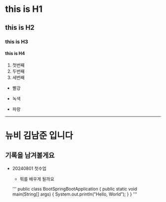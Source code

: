 # this is H1
## this is H2
### this is H3
#### this is H4


1. 첫번째
1. 두번째
1. 세번째

* 빨강
- 녹색
+ 파랑

---

# 뉴비 김남준 입니다
## 기록을 남겨볼게요

* 20240801 첫수업
    - 뭐를 배우게 될까요



    '''
    public class BootSpringBootApplication {
        public static void main(String[] args) {
            System.out.println("Hello, World");
        }
    }
    '''